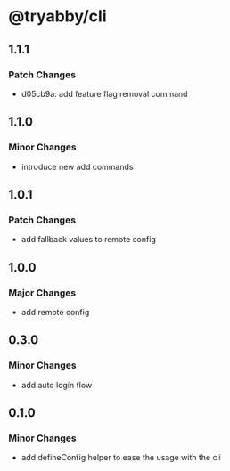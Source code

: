 # @tryabby/cli

## 1.1.1

### Patch Changes

- d05cb9a: add feature flag removal command

## 1.1.0

### Minor Changes

- introduce new add commands

## 1.0.1

### Patch Changes

- add fallback values to remote config

## 1.0.0

### Major Changes

- add remote config

## 0.3.0

### Minor Changes

- add auto login flow

## 0.1.0

### Minor Changes

- add defineConfig helper to ease the usage with the cli
